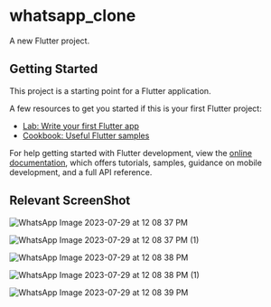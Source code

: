 # whatsapp_clone

A new Flutter project.

## Getting Started

This project is a starting point for a Flutter application.

A few resources to get you started if this is your first Flutter project:

- [Lab: Write your first Flutter app](https://docs.flutter.dev/get-started/codelab)
- [Cookbook: Useful Flutter samples](https://docs.flutter.dev/cookbook)

For help getting started with Flutter development, view the
[online documentation](https://docs.flutter.dev/), which offers tutorials,
samples, guidance on mobile development, and a full API reference.

## Relevant ScreenShot
![WhatsApp Image 2023-07-29 at 12 08 37 PM](https://github.com/KalpitRathi23/WhatsappClone/assets/137405930/ecc96564-a40d-4ef6-a063-ed9fc950838f)

![WhatsApp Image 2023-07-29 at 12 08 37 PM (1)](https://github.com/KalpitRathi23/WhatsappClone/assets/137405930/e0995393-f747-483f-bca3-636444dc2242)

![WhatsApp Image 2023-07-29 at 12 08 38 PM](https://github.com/KalpitRathi23/WhatsappClone/assets/137405930/cb3211e0-cdc0-427e-9c30-1998e027a6fd)

![WhatsApp Image 2023-07-29 at 12 08 38 PM (1)](https://github.com/KalpitRathi23/WhatsappClone/assets/137405930/d8130dcd-e42f-4c29-93cf-ff8596ca3631)

![WhatsApp Image 2023-07-29 at 12 08 39 PM](https://github.com/KalpitRathi23/WhatsappClone/assets/137405930/9550fb8b-ab68-45c8-95fa-1bdd654ce145)
